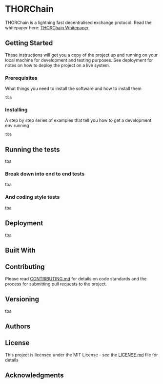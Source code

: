 # THORChain

THORChain is a lightning fast decentralised exchange protocol. Read the whitepaper here: [THORChain Whitepaper](https://github.com/thorchain/Resources/tree/master/Whitepapers/THORChain)

## Getting Started

These instructions will get you a copy of the project up and running on your local machine for development and testing purposes. See deployment for notes on how to deploy the project on a live system.

### Prerequisites

What things you need to install the software and how to install them

```
tba
```

### Installing

A step by step series of examples that tell you how to get a development env running

```
tba
```


## Running the tests

tba

### Break down into end to end tests

tba


### And coding style tests

tba


## Deployment

tba

## Built With


## Contributing

Please read [CONTRIBUTING.md](https://github.com/thorchain/Resources/blob/master/contributing.md) for details on code standards and the process for submitting pull requests to the project.

## Versioning

tba

## Authors


## License

This project is licensed under the MIT License - see the [LICENSE.md](https://github.com/thorchain/THORChain/blob/master/LICENSE.md) file for details

## Acknowledgments


